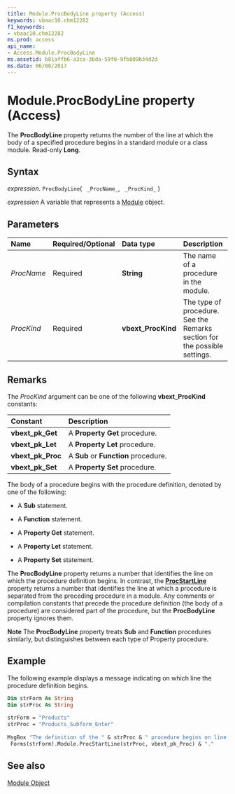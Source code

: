 ```yaml
---
title: Module.ProcBodyLine property (Access)
keywords: vbaac10.chm12282
f1_keywords:
- vbaac10.chm12282
ms.prod: access
api_name:
- Access.Module.ProcBodyLine
ms.assetid: b81affb6-a3ca-3bda-59f0-9fb809b34d2d
ms.date: 06/08/2017
---
```



# Module.ProcBodyLine property (Access)

The  **ProcBodyLine** property returns the number of the line at which the body of a specified procedure begins in a standard module or a class module. Read-only **Long**.


## Syntax

_expression_. `ProcBodyLine`( ` _ProcName_`, ` _ProcKind_` )

_expression_ A variable that represents a [Module](Access.Module.md) object.


## Parameters



|Name|Required/Optional|Data type|Description|
|:-----|:-----|:-----|:-----|
| _ProcName_|Required|**String**|The name of a procedure in the module.|
| _ProcKind_|Required|**vbext_ProcKind**|The type of procedure. See the Remarks section for the possible settings.|

## Remarks

The  _ProcKind_ argument can be one of the following **vbext_ProcKind** constants:



|Constant|Description|
|:-----|:-----|
|**vbext_pk_Get**|A  **Property Get** procedure.|
|**vbext_pk_Let**|A  **Property Let** procedure.|
|**vbext_pk_Proc**|A  **Sub** or **Function** procedure.|
|**vbext_pk_Set**|A  **Property Set** procedure.|

The body of a procedure begins with the procedure definition, denoted by one of the following:


- A  **Sub** statement.
    
- A  **Function** statement.
    
- A  **Property Get** statement.
    
- A  **Property Let** statement.
    
- A  **Property Set** statement.
    
The  **ProcBodyLine** property returns a number that identifies the line on which the procedure definition begins. In contrast, the **[ProcStartLine](Access.Module.ProcStartLine.md)** property returns a number that identifies the line at which a procedure is separated from the preceding procedure in a module. Any comments or compilation constants that precede the procedure definition (the body of a procedure) are considered part of the procedure, but the **ProcBodyLine** property ignores them.


 **Note**  The  **ProcBodyLine** property treats **Sub** and **Function** procedures similarly, but distinguishes between each type of Property procedure.


## Example

The following example displays a message indicating on which line the procedure definition begins.


```vb
Dim strForm As String 
Dim strProc As String 
 
strForm = "Products" 
strProc = "Products_Subform_Enter" 
 
MsgBox "The definition of the " & strProc & " procedure begins on line " & _ 
 Forms(strForm).Module.ProcStartLine(strProc, vbext_pk_Proc) & "."
```


## See also


[Module Object](Access.Module.md)

